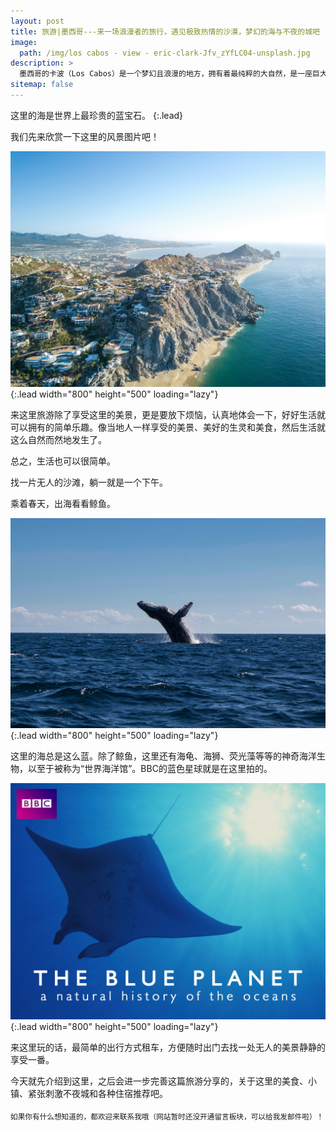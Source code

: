 ```yaml
---
layout: post
title: 旅游|墨西哥---来一场浪漫者的旅行，遇见极致热情的沙漠，梦幻的海与不夜的城吧
image: 
  path: /img/los cabos - view - eric-clark-Jfv_zYfLC04-unsplash.jpg
description: >
  墨西哥的卡波（Los Cabos）是一个梦幻且浪漫的地方，拥有着最纯粹的大自然，是一座巨大的天然水族馆。来到这里，有神秘热辣的沙漠、无边的蓝色海洋、延绵不断的沙滩、极具风情的墨西哥小镇，充满异域的魅力。
sitemap: false
---
```


这里的海是世界上最珍贵的蓝宝石。
{:.lead}

我们先来欣赏一下这里的风景图片吧！

![Full-width image](https://raw.githubusercontent.com/Lei-Zhong/zh/main/img/los%20cabos%20-%20view%20-%20john-cafazza-i1xRBSWrRjw-unsplash.jpg){:.lead width="800" height="500" loading="lazy"}

来这里旅游除了享受这里的美景，更是要放下烦恼，认真地体会一下，好好生活就可以拥有的简单乐趣。像当地人一样享受的美景、美好的生灵和美食，然后生活就这么自然而然地发生了。

总之，生活也可以很简单。

找一片无人的沙滩，躺一就是一个下午。

乘着春天，出海看看鲸鱼。

![Full-width image](https://raw.githubusercontent.com/Lei-Zhong/zh/main/img/los%20cabos%20-%20whale%20-%20unsplash%20braden%20egli.jpg){:.lead width="800" height="500" loading="lazy"}

这里的海总是这么蓝。除了鲸鱼，这里还有海龟、海狮、荧光藻等等的神奇海洋生物，以至于被称为“世界海洋馆”。BBC的蓝色星球就是在这里拍的。

![Full-width image](https://raw.githubusercontent.com/Lei-Zhong/zh/main/img/los%20cabos%20-%20blue%20planet%20-71V%2BNg1FdXL._RI_.jpg){:.lead width="800" height="500" loading="lazy"}

来这里玩的话，最简单的出行方式租车，方便随时出门去找一处无人的美景静静的享受一番。

今天就先介绍到这里，之后会进一步完善这篇旅游分享的，关于这里的美食、小镇、紧张刺激不夜城和各种住宿推荐吧。

<sub>如果你有什么想知道的，都欢迎来联系我哦（网站暂时还没开通留言板块，可以给我发邮件啦）！</sub>
